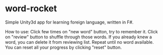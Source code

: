 # word-rocket

Simple Unity3d app for learning foreign language, written in F#.

How to use:
Click few times on "new word" button, try to remember it.
Click on "review" button to shuffle through those words.
If you already knew a word, you can delete it from reviewing list.
Repeat until no word available.
You can reset all your progress by clicking "reset" button.
